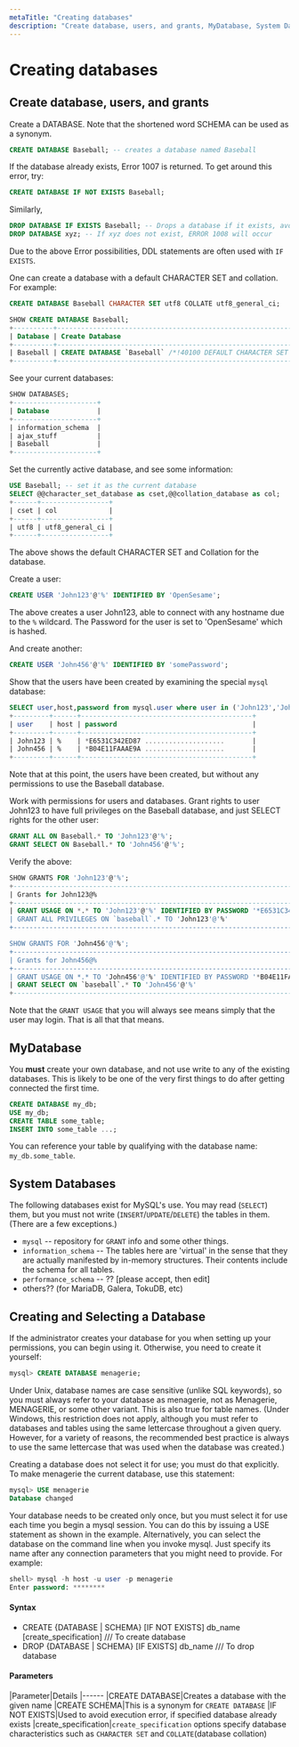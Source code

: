 ```yaml
---
metaTitle: "Creating databases"
description: "Create database, users, and grants, MyDatabase, System Databases, Creating and Selecting a Database"
---
```


# Creating databases



## Create database, users, and grants


Create a DATABASE. Note that the shortened word SCHEMA can be used as a synonym.

```sql
CREATE DATABASE Baseball; -- creates a database named Baseball

```

If the database already exists, Error 1007 is returned. To get around this error, try:

```sql
CREATE DATABASE IF NOT EXISTS Baseball;

```

Similarly,

```sql
DROP DATABASE IF EXISTS Baseball; -- Drops a database if it exists, avoids Error 1008
DROP DATABASE xyz; -- If xyz does not exist, ERROR 1008 will occur

```

Due to the above Error possibilities, DDL statements are often used with `IF EXISTS`.

One can create a database with a default CHARACTER SET and collation. For example:

```sql
CREATE DATABASE Baseball CHARACTER SET utf8 COLLATE utf8_general_ci;

SHOW CREATE DATABASE Baseball;
+----------+-------------------------------------------------------------------+
| Database | Create Database                                                   |
+----------+-------------------------------------------------------------------+
| Baseball | CREATE DATABASE `Baseball` /*!40100 DEFAULT CHARACTER SET utf8 */ |
+----------+-------------------------------------------------------------------+

```

See your current databases:

```sql
SHOW DATABASES;
+---------------------+
| Database            |
+---------------------+
| information_schema  |
| ajax_stuff          |
| Baseball            |
+---------------------+

```

Set the currently active database, and see some information:

```sql
USE Baseball; -- set it as the current database
SELECT @@character_set_database as cset,@@collation_database as col;
+------+-----------------+
| cset | col             |
+------+-----------------+
| utf8 | utf8_general_ci |
+------+-----------------+

```

The above shows the default CHARACTER SET and Collation for the database.

Create a user:

```sql
CREATE USER 'John123'@'%' IDENTIFIED BY 'OpenSesame';

```

The above creates a user John123, able to connect with any hostname due to the `%` wildcard. The Password for the user is set to 'OpenSesame' which is hashed.

And create another:

```sql
CREATE USER 'John456'@'%' IDENTIFIED BY 'somePassword';

```

Show that the users have been created by examining the special `mysql` database:

```sql
SELECT user,host,password from mysql.user where user in ('John123','John456');
+---------+------+-------------------------------------------+
| user    | host | password                                  |
+---------+------+-------------------------------------------+
| John123 | %    | *E6531C342ED87 ....................       |
| John456 | %    | *B04E11FAAAE9A ....................       |
+---------+------+-------------------------------------------+

```

Note that at this point, the users have been created, but without any permissions to use the Baseball database.

Work with permissions for users and databases. Grant rights to user John123 to have full privileges on the Baseball database, and just SELECT rights for the other user:

```sql
GRANT ALL ON Baseball.* TO 'John123'@'%';
GRANT SELECT ON Baseball.* TO 'John456'@'%';

```

Verify the above:

```sql
SHOW GRANTS FOR 'John123'@'%';
+--------------------------------------------------------------------------------------------------------+
| Grants for John123@%                                                                                   |
+--------------------------------------------------------------------------------------------------------+
| GRANT USAGE ON *.* TO 'John123'@'%' IDENTIFIED BY PASSWORD '*E6531C342ED87 ....................        |
| GRANT ALL PRIVILEGES ON `baseball`.* TO 'John123'@'%'                                                  |
+--------------------------------------------------------------------------------------------------------+

SHOW GRANTS FOR 'John456'@'%';
+--------------------------------------------------------------------------------------------------------+
| Grants for John456@%                                                                                   |
+--------------------------------------------------------------------------------------------------------+
| GRANT USAGE ON *.* TO 'John456'@'%' IDENTIFIED BY PASSWORD '*B04E11FAAAE9A ....................        |
| GRANT SELECT ON `baseball`.* TO 'John456'@'%'                                                          |
+--------------------------------------------------------------------------------------------------------+

```

Note that the `GRANT USAGE` that you will always see means simply that the user may login. That is all that that means.



## MyDatabase


You **must** create your own database, and not use write to any of the existing databases.  This is likely to be one of the very first things to do after getting connected the first time.

```sql
CREATE DATABASE my_db;
USE my_db;
CREATE TABLE some_table;
INSERT INTO some_table ...;

```

You can reference your table by qualifying with the database name:  `my_db.some_table`.



## System Databases


The following databases exist for MySQL's use.  You may read (`SELECT`) them, but you must not write (`INSERT`/`UPDATE`/`DELETE`) the tables in them.  (There are a few exceptions.)

- `mysql` -- repository for `GRANT` info and some other things.
- `information_schema` -- The tables here are 'virtual' in the sense that they are actually manifested by in-memory structures.  Their contents include the schema for all tables.
- `performance_schema` -- ?? [please accept, then edit]
- others??  (for MariaDB, Galera, TokuDB, etc)



## Creating and Selecting a Database


If the administrator creates your database for you when setting up your permissions, you can begin using it. Otherwise, you need to create it yourself:

```sql
mysql> CREATE DATABASE menagerie;

```

Under Unix, database names are case sensitive (unlike SQL keywords), so you must always refer to your database as menagerie, not as Menagerie, MENAGERIE, or some other variant. This is also true for table names. (Under Windows, this restriction does not apply, although you must refer to databases and tables using the same lettercase throughout a given query. However, for a variety of reasons, the recommended best practice is always to use the same lettercase that was used when the database was created.)

Creating a database does not select it for use; you must do that explicitly. To make menagerie the current database, use this statement:

```sql
mysql> USE menagerie
Database changed

```

Your database needs to be created only once, but you must select it for use each time you begin a mysql session. You can do this by issuing a USE statement as shown in the example. Alternatively, you can select the database on the command line when you invoke mysql. Just specify its name after any connection parameters that you might need to provide. For example:

```sql
shell> mysql -h host -u user -p menagerie
Enter password: ********

```



#### Syntax


- CREATE {DATABASE | SCHEMA} [IF NOT EXISTS] db_name [create_specification]  /// To create database
- DROP {DATABASE | SCHEMA} [IF EXISTS] db_name /// To drop database



#### Parameters


|Parameter|Details
|------
|CREATE DATABASE|Creates a database with the given name
|CREATE SCHEMA|This is a synonym for `CREATE DATABASE`
|IF NOT EXISTS|Used to avoid execution error, if specified database already exists
|create_specification|`create_specification` options specify database characteristics such as `CHARACTER SET` and `COLLATE`(database collation)

